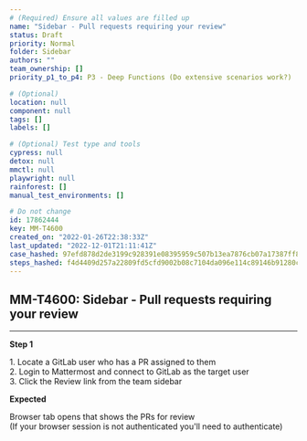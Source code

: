 ```yaml
---
# (Required) Ensure all values are filled up
name: "Sidebar - Pull requests requiring your review"
status: Draft
priority: Normal
folder: Sidebar
authors: ""
team_ownership: []
priority_p1_to_p4: P3 - Deep Functions (Do extensive scenarios work?)

# (Optional)
location: null
component: null
tags: []
labels: []

# (Optional) Test type and tools
cypress: null
detox: null
mmctl: null
playwright: null
rainforest: []
manual_test_environments: []

# Do not change
id: 17862444
key: MM-T4600
created_on: "2022-01-26T22:38:33Z"
last_updated: "2022-12-01T21:11:41Z"
case_hashed: 97efd878d2de3199c928391e08395959c507b13ea7876cb07a17387ff8d4f2efbd2fff5ad70a92eeaa09fdc070a421bf
steps_hashed: f4d4409d257a22809fd5cfd9002b08c7104da096e114c89146b91280cf42ee36fc59c8703682685a603055d8e3085e07
---
```


<!-- (Auto-generated) Based on frontmatter's "key" and "name" -->

## MM-T4600: Sidebar - Pull requests requiring your review

---

**Step 1**

1\. Locate a GitLab user who has a PR assigned to them\
2\. Login to Mattermost and connect to GitLab as the target user\
3\. Click the Review link from the team sidebar

**Expected**

Browser tab opens that shows the PRs for review\
(If your browser session is not authenticated you'll need to authenticate)
